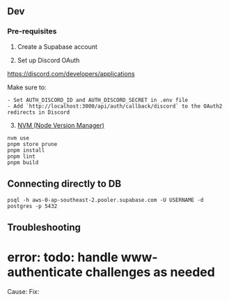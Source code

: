 ## Dev

### Pre-requisites

1. Create a Supabase account

2. Set up Discord OAuth

https://discord.com/developers/applications

Make sure to:

    - Set AUTH_DISCORD_ID and AUTH_DISCORD_SECRET in .env file
    - Add `http://localhost:3000/api/auth/callback/discord` to the OAuth2 redirects in Discord

3. [NVM (Node Version Manager)](https://github.com/nvm-sh/nvm)

```
nvm use
pnpm store prune
pnpm install
pnpm lint
pnpm build
```

## Connecting directly to DB

```
psql -h aws-0-ap-southeast-2.pooler.supabase.com -U USERNAME -d postgres -p 5432
```

## Troubleshooting

# error: todo: handle www-authenticate challenges as needed

Cause:
Fix:
